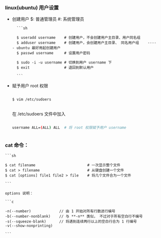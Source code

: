 
### linux(ubuntu) 用户设置
    
* 创建用户
    $: 普通管理员
    #: 系统管理员
    
        ```sh
    
        $ useradd username    # 创建用户，不会创建用户主目录、用户同名组
        $ adduser username    # 创建用户，会创建用户主目录、 同名用户组    ----- ubuntu 最好用起创建用户
        $ passwd username     # 设置用户密码
        
        $ sudo -i -u username # 切换到用户 username 下
        $ exit                # 退回到默认用户 

        ```


* 赋予用户 root 权限
    
    ```sh
        
    $ vim /etc/sudoers
        
    ```
    在 /etc/sudoers 文件中加入
        
    ```sh
        
    username ALL=(ALL) ALL  # 将 root 权限赋予用户 username
        
    ```


### cat 命令：

    ```sh

    $ cat filename                        # 一次显示整个文件
    $ cat > filename                      # 从键盘创建一个文件
    $ cat [options] file1 file2 > file    # 将几个文件合为一个文件
    
    ```

    options 说明：

    ```c

    -n(--number)             // 由 1 开始对所有行数进行编号
    -b(--number-nonblank)    // 与 **-n** 类似， 不过对于所有空白行不编号
    -s(--squeeze-blank)      // 将遇到连续两行以上的空白行合为 1 行编号
    -v(--show-nonprinting)

    ```





